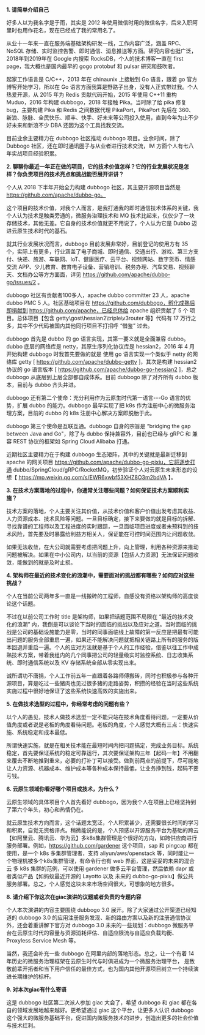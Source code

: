**1. 请简单介绍自己**



好多人以为我名字是于雨，其实是 2012 年使用微信时用的微信名字，后来入职阿里时也用作花名，现在已经成了我的常用名了。



从业十一年来一直在服务端基础架构研发一线，工作内容广泛，涵盖  RPC、NoSQL 存储、实时监控告警、即时通信、消息推送等方面。研究内容也挺广泛，2018年到2019年在 Google 内搜索 RocksDB，个人的技术博客一直在 first page，我大概也是国内最早的 gogo protobuf 和 pulsar 研究和鼓吹者。



起家工作语言是 C/C++，2013 年在 chinaunix 上接触到 Go 语言，跟着 go 官方博客开始学习，所以在 Go 语言方面我算是野路子出身，没有人正式带过我。个人热爱开源，从 2015 年为 Redis 贡献代码开始，2015 年使用 C++11 重构 Muduo，2016 年构建 dubbogo，2018 年接触 Pika。当时除了给 pika 修复 bug，主要构建 Pika  和 Redis 之间数据代理 PikaPort，PikaPort 先后在 360、新浪、脉脉、全民快乐、顺丰、快手、好未来等公司投入使用，直到今年为止不少好未来和新浪不少 DBA 还因为这个工具找我交流。



目前业余主要精力在 dubbogo 社区推动 dubbogo 项目。业余时间，除了 Dubbogo 社区，还在即时通讯圈子与从业者进行技术交流，IM 方面个人有七八年实战项目经验积累。



**2. 聊聊你最近一年正在做的项目，它的技术价值怎样？它的行业发展状况是怎样？你负责项目的技术亮点和挑战能否展开讲讲？**



个人从 2018 下半年开始全力构建 dubbogo 社区，其主要开源项目当然是 https://github.com/apache/dubbo-go。



这个项目的技术价值，对我个人而言，是我打通我的即时通信技术体系的关键，我个人认为技术是触类旁通的，微服务治理技术和 MQ 技术比起来，仅仅少了一块存储技术，其他无差。它自身的技术价值就更不用说了，个人认为它是 Dubbo 迈进云原生技术时代的基石。



就其行业发展状况而言，dubbogo 目前发展非常好，目前登记的使用方有 35 个，实际上有更多，行业涵盖了电子商城、即时通信、交通出行、游戏、第三方支付、快递、旅游、车联网、IoT、健康医疗、云平台、视频网站、数字货币、情感交流 APP、少儿教育、教育电子设备、营销培训、税务办理、汽车交易、视频聊天、文档办公等方方面面，详见 https://github.com/apache/dubbo-go/issues/2 。



dubbogo 社区有贡献者100多人，apache dubbo committer 23 人，apache dubbo PMC 5 人。社区基础项目在 https://github.com/dubbogo，孵化成熟后即捐献到 https://github.com/apache，已经总体给 apache 组织贡献了 5 个 项目。总体项目【包含 getty\gost\hessian2\triple\v3router  等】代码有 17 万行之多，其中不少代码被国内其他同行项目不打招呼 “借鉴” 过去。



dubbogo 首先是 dubbo 的 go 语言实现，其第一要义就是全面兼容 dubbo。dubbo 底层的网络库是 netty，其原生序列化协议库是 hessian2，2016 年 4 月开始构建 dubbogo 时我首先要做的就是 使用 go 语言实现一个类似于 netty 的网络库 getty [ https://github.com/apache/dubbo-getty ]，其次是构建 hessian2 协议的 go 语言版本 [ https://github.com/apache/dubbo-go-hessian2 ]，总之 dubbogo 从底层到上层全部都自成体系。目前 dubbogo 除了对齐所有 dubbo 版本，目前与 dubbo 齐头并进。



dubbogo 还有第二个使命：充分利用作为云原生时代第一语言---Go 语言的优势，扩展 dubbo 的能力。dubbogo 最早实现了把 k8s 作为注册中心的微服务治理方案，目前的 dubbo 的 k8s 注册中心解决方案即脱胎于此。



dubbogo 第三个使命是互联互通。dubbogo 自身的宗旨是 “bridging the gap between Java and Go"，除了与 dubbo 保持兼容外，目前也已经与 gRPC  和 兼容 REST 协议的框架如 Spring Cloud Alibaba 打通。



近期社区主要精力在于构建 dubbogo 生态矩阵，其中的关键就是最新迁移到 apache 的网关项目 https://github.com/apache/dubbo-go-pixiu，它将逐步打通 dubbo/SpringCloud/gRPC/RocketMQ，初步验证个人对云原生未来形态的设想【 https://mp.weixin.qq.com/s/EWR6xwbf53XHZ8O3m2bdVA 】。



**3. 在技术方案落地的过程中，你通常关注哪些问题？如何保证技术方案顺利实施？**



技术方案的落地，个人主要关注其价值，从技术价值和客户价值出发考虑其收益、人力资源成本、技术风险等问题。一旦目标确定，接下来要做的就是目标的拆解、寻找靠谱的工程师以及工程进度的实时跟踪，一旦面临项目进度或者未预料到的技术风险，首先要及时暴露给利益方相关人，保证能在可控时间范围内让问题收敛。



如果无法收敛，在大公司就需要考虑把问题上升，向上管理，利用各种资源来推动问题被解决。如果在中小公司内，以当前的资源【包括人力资源】无法保证问题收敛，能做到的就是及时止损。



**4. 架构师在最近的技术变化的浪潮中，需要面对的挑战都有哪些？如何应对这些挑战？**



个人在当前公司两年多一直是一线搬砖的工程师，自感没有资格以架构师的高度谈论这个话题。



不过在以前公司工作时 title 是架构师，如果把话题范围不局限在 “最近的技术变化的浪潮” 内，我倒是可以谈论下当时的面临的挑战以及应对之道。当时面临的挑战是公司的基础设施能力是零，当时的同事面临线上故障的第一反应是把最有可能出问题的服务全部重启一遍，如果还不能解决问题就把相关链路上所有的服务的版本回退并重启一遍。个人的应对方法就是基于个人的工作经验，借鉴以往工作中成熟技术方案，带着我组内的几个同事把公司的轻量级实时监控系统、日志收集系统、即时通信系统以及 KV 存储系统全部从零实现出来。



诚所谓功不唐捐，个人工作前五年一直跟着各路师傅搬砖，同时也积极参与各种开源项目，算是吃过一些猪肉也见过很多猪的走路姿势，积攒的经验在当时这些系统实施过程中很好地保证了这些系统快速高效的实施出来。



**5. 在做技术选型的过程中，你经常考虑的问题有些？**



以个人的愚见，技术人做技术选型一定不能只站在技术角度看待问题，一定要从价值角度或者说是老板的角度看待问题。老板的角度，个人感觉大概有三点：快速实施、系统稳定和成本最低。



所谓快速实施，就是在相关技术能在最短时间内把问题搞定，完成业务目标。系统稳定，首先要保证系统的稳定可靠运行，其次要保证架构三年【起码一年】不用翻来覆去不断地推到重来，必要的打补丁可以接受。做到前两点的前提下，尽可能地让人力资源、机器成本、维护成本等各种成本保持最低，让业务挣到钱，起码不要亏钱。



**6. 云原生领域你看好哪个项目或技术，为什么？**





云原生领域的具体项目个人首先看好 dubbogo，因为我个人在项目上已经坚持到了第六个年头，初心和热情仍在。



就云原生技术方向而言，这个话题太宽泛，个人积累甚少，还需要很长时间的学习和积累，自觉无资格评点。稍微能说的是，个人预感以开源服务平台为基础的跨云【如阿里云、腾讯云、华为云】多k8s集群管理是个很好的方向，如跨供应商进行服务部署。例如，https://github.com/gardener 这个项目，sap 和 pingcap 都在使用，是一个 k8s 多集群管理者，支持 aliyun/aws/openstack 等，同时能让一个物理机被多个k8s集群管理，有命令行也有 web 界面，这是妥妥的未来的混合云 多 k8s 集群的范例，可以使用 gardener 做多云平台管理，然后依赖 dapr 或者类似产品【如蚂蚁最近开源的 Layotto 以及 未来的 dubbo-go-pixiu】做公共服务部署。总之，个人感觉这块未来市场空间很大，可想象的地方很多。



**8. 请介绍下你这次在giac演讲的议题或者负责的专题内容**



个人本次演讲的内容主要围绕 dubbogo 3.0 展开。除了大家通过公开渠道已经知道的 dubbogo 3.0 的应用注册服务发现、新的路由方案以及新的注册通信协议外，还会着重讲解下官方对 dubbogo 3.0 未来的一些规划：dubbogo 微服务平台在云原生时代的容量与资源消耗评估、自适应限流与自适应负载均衡、Proxyless Service Mesh 等。



当然，我还会补充一些 dubbogo 在阿里内部的落地形态。总之，让一个有着 14 年历史的微服务治理框架在云原生时代与时俱进成为一个微服务治理平台， 是致敬前辈开拓者和当下用户信任的最佳方式，也为国内其他开源项目树立一个持续演进长期维护的标杆。



**9. 对本次giac有什么寄语**



这是 dubbogo 社区第二次派人参加 giac 大会了，希望 dubbogo 和 giac 都在各自的领域发展地越来越好。更希望通过 giac 这个平台，让更多人认识 dubbogo 这个强大的微服务基础平台，促进国内微服务技术的进步，创造出更多的社会价值与技术红利。